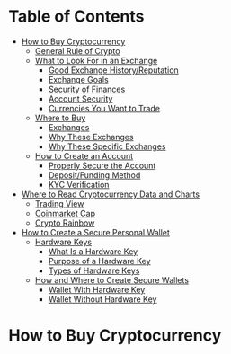 # Table of Contents

- [How to Buy Cryptocurrency](#How-to-Buy-Cryptocurrency)
    - [General Rule of Crypto]()
    - [What to Look For in an Exchange]()
        - [Good Exchange History/Reputation]()
        - [Exchange Goals]()
        - [Security of Finances]()
        - [Account Security]()
        - [Currencies You Want to Trade]()
    - [Where to Buy]()
        - [Exchanges]()
        - [Why These Exchanges]()
        - [Why These Specific Exchanges]()
    - [How to Create an Account]()
        - [Properly Secure the Account]()
        - [Deposit/Funding Method]()
        - [KYC Verification]()
- [Where to Read Cryptocurrency Data and Charts]()
    - [Trading View]()
    - [Coinmarket Cap]()
    - [Crypto Rainbow]()
- [How to Create a Secure Personal Wallet]()
    - [Hardware Keys]()
        - [What Is a Hardware Key]()
        - [Purpose of a Hardware Key]()
        - [Types of Hardware Keys]()
    - [How and Where to Create Secure Wallets]()
        - [Wallet With Hardware Key]()
        - [Wallet Without Hardware Key]()   

# How to Buy Cryptocurrency
